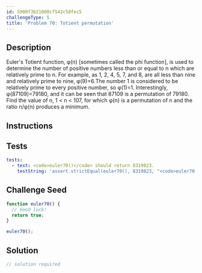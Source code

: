 ```yaml
---
id: 5900f3b21000cf542c50fec5
challengeType: 5
title: 'Problem 70: Totient permutation'
---
```


## Description
<section id='description'>
Euler's Totient function, φ(n) [sometimes called the phi function], is used to determine the number of positive numbers less than or equal to n which are relatively prime to n. For example, as 1, 2, 4, 5, 7, and 8, are all less than nine and relatively prime to nine, φ(9)=6.The number 1 is considered to be relatively prime to every positive number, so φ(1)=1.
Interestingly, φ(87109)=79180, and it can be seen that 87109 is a permutation of 79180.
Find the value of n, 1 < n < 107, for which φ(n) is a permutation of n and the ratio n/φ(n) produces a minimum.
</section>

## Instructions
<section id='instructions'>

</section>

## Tests
<section id='tests'>

```yml
tests:
  - text: <code>euler70()</code> should return 8319823.
    testString: 'assert.strictEqual(euler70(), 8319823, "<code>euler70()</code> should return 8319823.");'

```

</section>

## Challenge Seed
<section id='challengeSeed'>

<div id='js-seed'>

```js
function euler70() {
  // Good luck!
  return true;
}

euler70();
```

</div>



</section>

## Solution
<section id='solution'>

```js
// solution required
```
</section>
